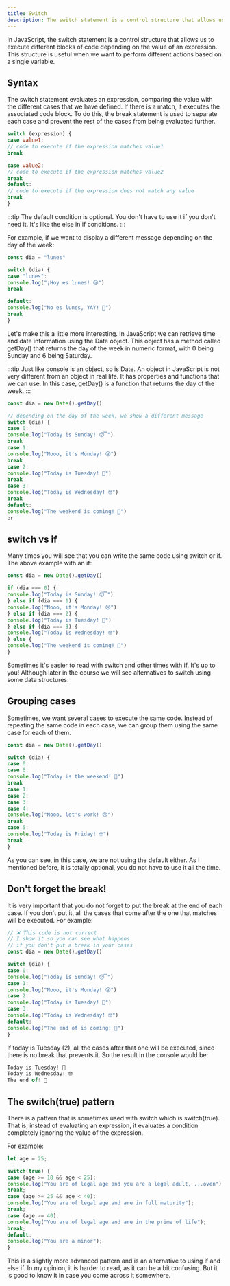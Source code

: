 ```yaml
---
title: Switch
description: The switch statement is a control structure that allows us to execute different blocks of code depending on the value of an expression.
---
```


In JavaScript, the switch statement is a control structure that allows us to execute different blocks of code depending on the value of an expression. This structure is useful when we want to perform different actions based on a single variable.

## Syntax
The switch statement evaluates an expression, comparing the value with the different cases that we have defined. If there is a match, it executes the associated code block. To do this, the break statement is used to separate each case and prevent the rest of the cases from being evaluated further.
``` js title="Switch"
switch (expression) {
case value1:
// code to execute if the expression matches value1
break

case value2:
// code to execute if the expression matches value2
break
default:
// code to execute if the expression does not match any value
break
}
```
:::tip
The default condition is optional. You don't have to use it if you don't need it. It's like the else in if conditions.
:::

For example, if we want to display a different message depending on the day of the week:
``` js title="Example 1"
const dia = "lunes"

switch (dia) {
case "lunes":
console.log("¡Hoy es lunes! 😢")
break

default:
console.log("No es lunes, YAY! 🚀")
break
}
```
Let's make this a little more interesting. In JavaScript we can retrieve time and date information using the Date object. This object has a method called getDay() that returns the day of the week in numeric format, with 0 being Sunday and 6 being Saturday.

:::tip
Just like console is an object, so is Date. An object in JavaScript is not very different from an object in real life. It has properties and functions that we can use. In this case, getDay() is a function that returns the day of the week.
:::
``` js title="Example 2"
const dia = new Date().getDay()

// depending on the day of the week, we show a different message
switch (dia) {
case 0:
console.log("Today is Sunday! 😴")
break
case 1:
console.log("Nooo, it's Monday! 😢")
break
case 2:
console.log("Today is Tuesday! 🥵")
break
case 3:
console.log("Today is Wednesday! 🤓")
break
default:
console.log("The weekend is coming! 🚀")
br
```

## switch vs if
Many times you will see that you can write the same code using switch or if. The above example with an if:

``` js title="Switch vs If"
const dia = new Date().getDay()

if (dia === 0) {
console.log("Today is Sunday! 😴")
} else if (dia === 1) {
console.log("Nooo, it's Monday! 😢")
} else if (dia === 2) {
console.log("Today is Tuesday! 🥵")
} else if (dia === 3) {
console.log("Today is Wednesday! 🤓")
} else {
console.log("The weekend is coming! 🚀")
}
```

Sometimes it's easier to read with switch and other times with if. It's up to you! Although later in the course we will see alternatives to switch using some data structures.

## Grouping cases
Sometimes, we want several cases to execute the same code. Instead of repeating the same code in each case, we can group them using the same case for each of them.

``` js title="Grouping Cases"
const dia = new Date().getDay()

switch (dia) {
case 0:
case 6:
console.log("Today is the weekend! 🥳")
break
case 1:
case 2:
case 3:
case 4:
console.log("Nooo, let's work! 😢")
break
case 5:
console.log("Today is Friday! 🤓")
break
}
```
As you can see, in this case, we are not using the default either. As I mentioned before, it is totally optional, you do not have to use it all the time.

## Don't forget the break!
It is very important that you do not forget to put the break at the end of each case. If you don't put it, all the cases that come after the one that matches will be executed. For example:

``` js title="Break"
// ❌ This code is not correct
// I show it so you can see what happens
// if you don't put a break in your cases
const dia = new Date().getDay()

switch (dia) {
case 0:
console.log("Today is Sunday! 😴")
case 1:
console.log("Nooo, it's Monday! 😢")
case 2:
console.log("Today is Tuesday! 🥵")
case 3:
console.log("Today is Wednesday! 🤓")
default:
console.log("The end of is coming! 🚀")
}
```
If today is Tuesday (2), all the cases after that one will be executed, since there is no break that prevents it. So the result in the console would be:

``` js title="Result"
Today is Tuesday! 🥵
Today is Wednesday! 🤓
The end of! 🚀
```

## The switch(true) pattern
There is a pattern that is sometimes used with switch which is switch(true). That is, instead of evaluating an expression, it evaluates a condition completely ignoring the value of the expression.

For example:
``` js title="switch(true)"
let age = 25;

switch(true) {
case (age >= 18 && age < 25):
console.log("You are of legal age and you are a legal adult, ...oven");
break;
case (age >= 25 && age < 40):
console.log("You are of legal age and are in full maturity");
break;
case (age >= 40):
console.log("You are of legal age and are in the prime of life");
break;
default:
console.log("You are a minor");
}
```
This is a slightly more advanced pattern and is an alternative to using if and else if. In my opinion, it is harder to read, as it can be a bit confusing. But it is good to know it in case you come across it somewhere.